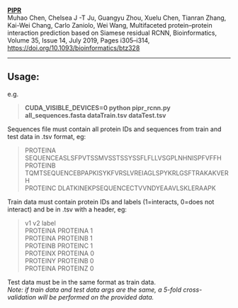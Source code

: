 **[PIPR](https://github.com/muhaochen/seq_ppi)**  
Muhao Chen, Chelsea J -T Ju, Guangyu Zhou, Xuelu Chen, Tianran Zhang, Kai-Wei Chang, Carlo Zaniolo, Wei Wang, Multifaceted protein–protein interaction prediction based on Siamese residual RCNN, Bioinformatics, Volume 35, Issue 14, July 2019, Pages i305–i314, https://doi.org/10.1093/bioinformatics/btz328  
___
## Usage:  

e.g.  
> **CUDA_VISIBLE_DEVICES=0 python pipr_rcnn.py all_sequences.fasta dataTrain.tsv dataTest.tsv**  

Sequences file must contain all protein IDs and sequences from train and test data in .tsv format, eg:  
> PROTEINA  SEQUENCEASLSFPVTSSMVSSTSSYSSFLFLLVSGPLNHNISPFVFFH  
> PROTEINB	TQMTSEQUENCEBPAPKISYKFVRSLVREIAGLSPYKRLGSFTRAKAKVERH  
> PROTEINC	DLATKINEKPSEQUENCECTVVNDYEAAVLSKLERAAPK  

Train data must contain protein IDs and labels (1=interacts, 0=does not interact) and be in .tsv with a header, eg:  
> v1	v2	label  
> PROTEINA	PROTEINA	1  
> PROTEINA	PROTEINB	1  
> PROTEINB	PROTEINC	1  
> PROTEINX	PROTEINA	0  
> PROTEINY	PROTEINB	0  
> PROTEINA	PROTEINZ	0  

Test data must be in the same format as train data.  
<i>Note: if train data and test data args are the same, a 5-fold cross-validation will be performed on the provided data.</i>  
